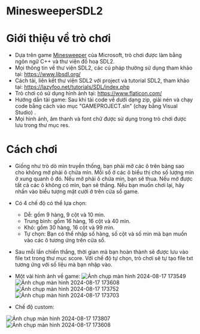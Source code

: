 # MinesweeperSDL2
# Giới thiệu về trò chơi
* Dựa trên game [Minesweeper](https://vi.wikipedia.org/wiki/D%C3%B2_m%C3%ACn_(tr%C3%B2_ch%C6%A1i)) của Microsoft, trò chơi được làm bằng ngôn ngữ C++ và thư viện đồ hoạ SDL2.
* Mọi thông tin về thư viện SDL2, các cú pháp thường sử dụng tham khảo tại: https://www.libsdl.org/
* Cách tải, liên kết thư viện SDL2 với project và tutorial SDL2, tham khảo tại: https://lazyfoo.net/tutorials/SDL/index.php
* Trò chơi có sử dụng hình ảnh tại: https://www.flaticon.com/
* Hướng dẫn tải game: Sau khi tải code về dưới dạng zip, giải nén và chạy code bằng cách vào mục "GAMEPROJECT.sln" (chạy bằng Visual Studio)  . 
* Mọi hình ảnh, âm thanh và font chữ được sử dụng trong trò chơi được lưu trong thư mục res.


 # Cách chơi
 * Giống như trò dò mìn truyền thống, bạn phải mở các ô trên bảng sao cho không mở phải ô chứa mìn. Mỗi số ở các ô biểu thị cho số lượng mìn ở xung quanh ô đó. Nếu mở phải ô chứa mìn, bạn sẽ thua. Nếu mở được tất cả các ô không có mìn, bạn sẽ thắng. Nếu bạn muốn chơi lại, hãy nhấn vào biểu tượng mặt cười ở trên cửa sổ game. 
 * Có 4 chế độ có thể lựa chọn:
    * Dễ: gồm 9 hàng, 9 cột và 10 mìn.
    * Trung bình: gồm 16 hàng, 16 cột và 40 mìn.
    * Khó: gồm 30 hàng, 16 cột và 99 mìn.
    * Tự chọn: Bạn có thể nhập số hàng, số cột và số mìn mà bạn muốn vào các ô tương ứng trên cửa sổ. 
 * Sau mỗi lần chiến thắng, thời gian mà bạn hoàn thành sẽ được lưu vào file txt trong thư mục score. Với chế độ tự chọn, trò chơi sẽ tự tạo file txt tương ứng với số liệu mà bạn nhập vào.
 * Một vài hình ảnh về game:
 ![Ảnh chụp màn hình 2024-08-17 173549](https://github.com/user-attachments/assets/9b4b4261-c98d-4df5-b97d-ba01e4cef02a)
![Ảnh chụp màn hình 2024-08-17 173608](https://github.com/user-attachments/assets/8f8b6892-f485-402c-8e19-bf20fc238244)
![Ảnh chụp màn hình 2024-08-17 173752](https://github.com/user-attachments/assets/18201ccf-db66-4b11-9e4b-af1d6b0f72ef)
![Ảnh chụp màn hình 2024-08-17 173703](https://github.com/user-attachments/assets/a0bd69c1-29d5-43c8-9b33-6870ff730830)

* Chế độ custom:

![Ảnh chụp màn hình 2024-08-17 173807](https://github.com/user-attachments/assets/6ac34156-0db6-4323-b4e5-61f7287f419e)
![Ảnh chụp màn hình 2024-08-17 173608](https://github.com/user-attachments/assets/8f8b6892-f485-402c-8e19-bf20fc238244)

     
